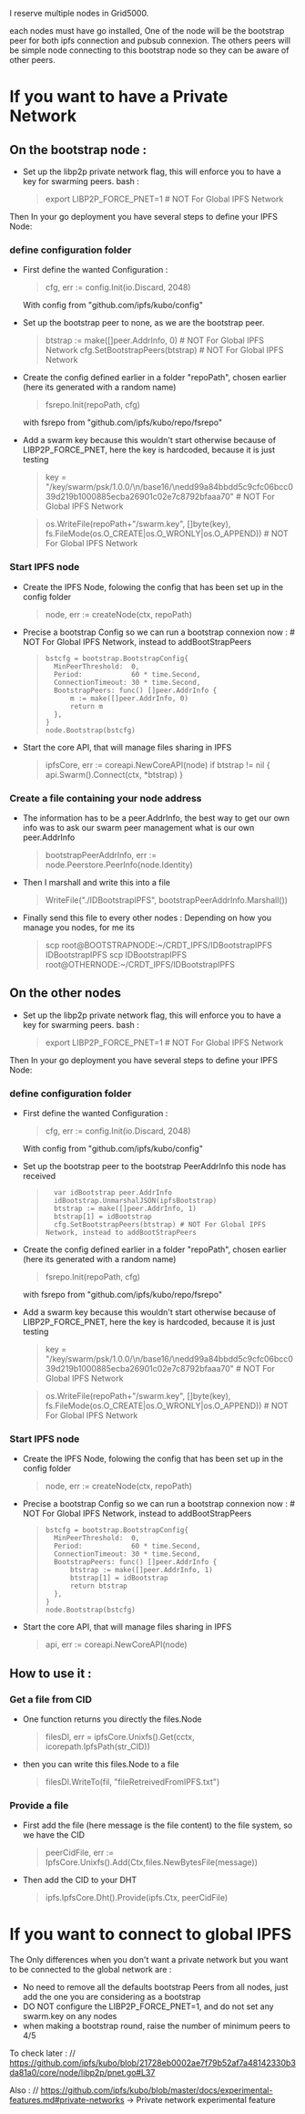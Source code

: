 I reserve multiple nodes in Grid5000.

each nodes must have go installed,
One of the node will be the bootstrap peer for both ipfs connection and pubsub connexion.
The others peers will be simple node connecting to this bootstrap node so they can be aware of other peers.


# If you want to have a Private Network

## On the bootstrap node :

- Set up the libp2p private network flag, this will enforce you to have a key for swarming peers.
bash :
    > export LIBP2P_FORCE_PNET=1 # NOT For Global IPFS Network

Then In your go deployment you have several steps to define your IPFS Node:
### define configuration folder
- First define the wanted Configuration  :
    > cfg, err := config.Init(io.Discard, 2048)

    With config from "github.com/ipfs/kubo/config"
- Set up the bootstrap peer to none, as we are the bootstrap peer.
    > btstrap := make([]peer.AddrInfo, 0) # NOT For Global IPFS Network
	> cfg.SetBootstrapPeers(btstrap) # NOT For Global IPFS Network

- Create the config defined earlier in a folder "repoPath",  chosen earlier (here its generated with a random name)
	>fsrepo.Init(repoPath, cfg)

    with fsrepo from "github.com/ipfs/kubo/repo/fsrepo"
- Add a swarm key because this wouldn't start otherwise because of LIBP2P_FORCE_PNET, here the key is hardcoded, because it is just testing
    > key = "/key/swarm/psk/1.0.0/\n/base16/\nedd99a84bbdd5c9cfc06bcc039d219b1000885ecba26901c02e7c8792bfaaa70" # NOT For Global IPFS Network

    > os.WriteFile(repoPath+"/swarm.key", []byte(key), fs.FileMode(os.O_CREATE|os.O_WRONLY|os.O_APPEND)) # NOT For Global IPFS Network

### Start IPFS node
- Create the IPFS Node, folowing the config that has been set up in the config folder
    > node, err := createNode(ctx, repoPath)
- Precise a bootstrap Config so we can run a bootstrap connexion now : # NOT For Global IPFS Network, instead to addBootStrapPeers
    >     bstcfg = bootstrap.BootstrapConfig{
	>		MinPeerThreshold:  0,
	>		Period:            60 * time.Second,
	>		ConnectionTimeout: 30 * time.Second,
	>		BootstrapPeers: func() []peer.AddrInfo {
	>			m := make([]peer.AddrInfo, 0)
	>			return m
	>		},
    >     }
    >     node.Bootstrap(bstcfg)
- Start the core API, that will manage files sharing in IPFS
	> ipfsCore, err := coreapi.NewCoreAPI(node)
if btstrap != nil {
		api.Swarm().Connect(ctx, *btstrap)
	}

### Create a file containing your node address
- The information has to be a peer.AddrInfo, the best way to get our own info was to ask our swarm peer management what is our own peer.AddrInfo
    > bootstrapPeerAddrInfo, err := node.Peerstore.PeerInfo(node.Identity)
	
- Then I marshall and write this into a file
	> WriteFile("./IDBootstrapIPFS", bootstrapPeerAddrInfo.Marshall())

- Finally send this file to every other nodes : Depending on how you manage you nodes, for me its
    > scp root@BOOTSTRAPNODE:~/CRDT_IPFS/IDBootstrapIPFS IDBootstrapIPFS
    > scp IDBootstrapIPFS root@OTHERNODE:~/CRDT_IPFS/IDBootstrapIPFS

## On the other nodes 

- Set up the libp2p private network flag, this will enforce you to have a key for swarming peers.
bash :
    > export LIBP2P_FORCE_PNET=1 # NOT For Global IPFS Network

Then In your go deployment you have several steps to define your IPFS Node:
### define configuration folder
- First define the wanted Configuration  :
    > cfg, err := config.Init(io.Discard, 2048)

    With config from "github.com/ipfs/kubo/config"
- Set up the bootstrap peer to the bootstrap PeerAddrInfo this node has received
    >       var idBootstrap peer.AddrInfo
	>       idBootstrap.UnmarshalJSON(ipfsBootstrap)
    >       btstrap := make([]peer.AddrInfo, 1)
    >       btstrap[1] = idBootstrap
	>       cfg.SetBootstrapPeers(btstrap) # NOT For Global IPFS Network, instead to addBootStrapPeers

- Create the config defined earlier in a folder "repoPath",  chosen earlier (here its generated with a random name)
	>fsrepo.Init(repoPath, cfg)

    with fsrepo from "github.com/ipfs/kubo/repo/fsrepo"
- Add a swarm key because this wouldn't start otherwise because of LIBP2P_FORCE_PNET, here the key is hardcoded, because it is just testing
    > key = "/key/swarm/psk/1.0.0/\n/base16/\nedd99a84bbdd5c9cfc06bcc039d219b1000885ecba26901c02e7c8792bfaaa70" # NOT For Global IPFS Network

    > os.WriteFile(repoPath+"/swarm.key", []byte(key), fs.FileMode(os.O_CREATE|os.O_WRONLY|os.O_APPEND)) # NOT For Global IPFS Network

### Start IPFS node
- Create the IPFS Node, folowing the config that has been set up in the config folder
    > node, err := createNode(ctx, repoPath)
- Precise a bootstrap Config so we can run a bootstrap connexion now : # NOT For Global IPFS Network, instead to addBootStrapPeers
    >     bstcfg = bootstrap.BootstrapConfig{
	>		MinPeerThreshold:  0,
	>		Period:            60 * time.Second,
	>		ConnectionTimeout: 30 * time.Second,
	>		BootstrapPeers: func() []peer.AddrInfo {
    >           btstrap := make([]peer.AddrInfo, 1)
    >           btstrap[1] = idBootstrap
	>			return btstrap
	>		},
    >     }
    >     node.Bootstrap(bstcfg)
- Start the core API, that will manage files sharing in IPFS
	> api, err := coreapi.NewCoreAPI(node)
## How to use it :
### Get a file from CID
- One function returns you directly the files.Node
    > filesDl, err = ipfsCore.Unixfs().Get(cctx, icorepath.IpfsPath(str_CID))
- then you can write this files.Node to a file 
	> filesDl.WriteTo(fil, "fileRetreivedFromIPFS.txt")
### Provide a file	
- First add the file (here message is the file content) to the file system, so we have the CID
    > peerCidFile, err := IpfsCore.Unixfs().Add(Ctx,files.NewBytesFile(message))
- Then add the CID to your DHT 
	> ipfs.IpfsCore.Dht().Provide(ipfs.Ctx, peerCidFile)

# If you want to connect to global IPFS

The Only differences when you don't want a private network but you want to be connected to the global network are :
- No need to remove all the defaults bootstrap Peers from all nodes, just add the one you are considering as a bootstrap
- DO NOT configure the LIBP2P_FORCE_PNET=1, and do not set any swarm.key on any nodes
- when making a bootstrap round, raise the number of minimum peers to 4/5



To check later :
// https://github.com/ipfs/kubo/blob/21728eb0002ae7f79b52af7a48142330b3da81a0/core/node/libp2p/pnet.go#L37  

Also : // https://github.com/ipfs/kubo/blob/master/docs/experimental-features.md#private-networks $\rightarrow$ Private network experimental feature